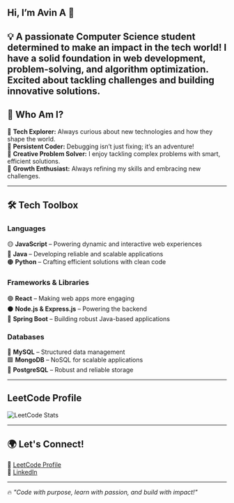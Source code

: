 Hi, I’m Avin  A 👋  
---
💡 A passionate Computer Science student determined to make an impact in the tech world!
I have a solid foundation in web development, problem-solving, and algorithm optimization. Excited about tackling challenges and building innovative solutions.
---


## 🌟 Who Am I?  
🔹 **Tech Explorer:** Always curious about new technologies and how they shape the world.  
🔹 **Persistent Coder:** Debugging isn’t just fixing; it’s an adventure!  
🔹 **Creative Problem Solver:** I enjoy tackling complex problems with smart, efficient solutions.  
🔹 **Growth Enthusiast:** Always refining my skills and embracing new challenges.

---
## 🛠️ Tech Toolbox  

### **Languages**  
🟡 **JavaScript** – Powering dynamic and interactive web experiences  
🔵 **Java** – Developing reliable and scalable applications  
🟠 **Python** – Crafting efficient solutions with clean code  

### **Frameworks & Libraries**  
🟢 **React** – Making web apps more engaging  
⚫ **Node.js & Express.js** – Powering the backend  
🔵 **Spring Boot** – Building robust Java-based applications



### **Databases**  
🔷 **MySQL** – Structured data management  
🟩 **MongoDB** – NoSQL for scalable applications  
🔵 **PostgreSQL** – Robust and reliable storage  

---
## LeetCode Profile
![LeetCode Stats](https://leetcard.jacoblin.cool/avin2005?theme=dark&font=Noto%20Sans%20Osage)

---
## 🌍 Let's Connect!  
📌 [LeetCode Profile](https://leetcode.com/u/avin2005/)  
📌 [LinkedIn](https://www.linkedin.com/in/avin4599/)  

---

🔥 _"Code with purpose, learn with passion, and build with impact!"_  
